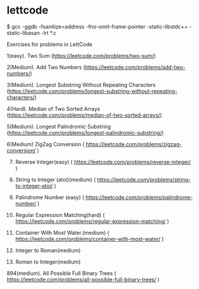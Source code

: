 # lettcode


$ gcc -ggdb -fsanitize=address -fno-omit-frame-pointer -static-libstdc++ -static-libasan -lrt *.c

Exercises for problems in LettCode

1(easy). Two Sum (https://leetcode.com/problems/two-sum/)

2(Medium). Add Two Numbers (https://leetcode.com/problems/add-two-numbers/)

3(Medium). Longest Substring Without Repeating Characters (https://leetcode.com/problems/longest-substring-without-repeating-characters/)

4(Hard). Median of Two Sorted Arrays (https://leetcode.com/problems/median-of-two-sorted-arrays/)

5(Medium). Longest Palindromic Substring (https://leetcode.com/problems/longest-palindromic-substring/)

6(Medium) ZigZag Conversion ( https://leetcode.com/problems/zigzag-conversion/ )

7. Reverse Integer(easy) ( https://leetcode.com/problems/reverse-integer/ )

8. String to Integer (atoi)(medium) ( https://leetcode.com/problems/string-to-integer-atoi/ )

9. Palindrome Number (easy) ( https://leetcode.com/problems/palindrome-number/ )

10. Regular Expression Matching(hard) ( https://leetcode.com/problems/regular-expression-matching/ )

11. Container With Most Water.(medium) ( https://leetcode.com/problems/container-with-most-water/ )

12. Integer to Roman(medium)

13. Roman to Integer(medium)

894(medium). All Possible Full Binary Trees ( https://leetcode.com/problems/all-possible-full-binary-trees/ )
